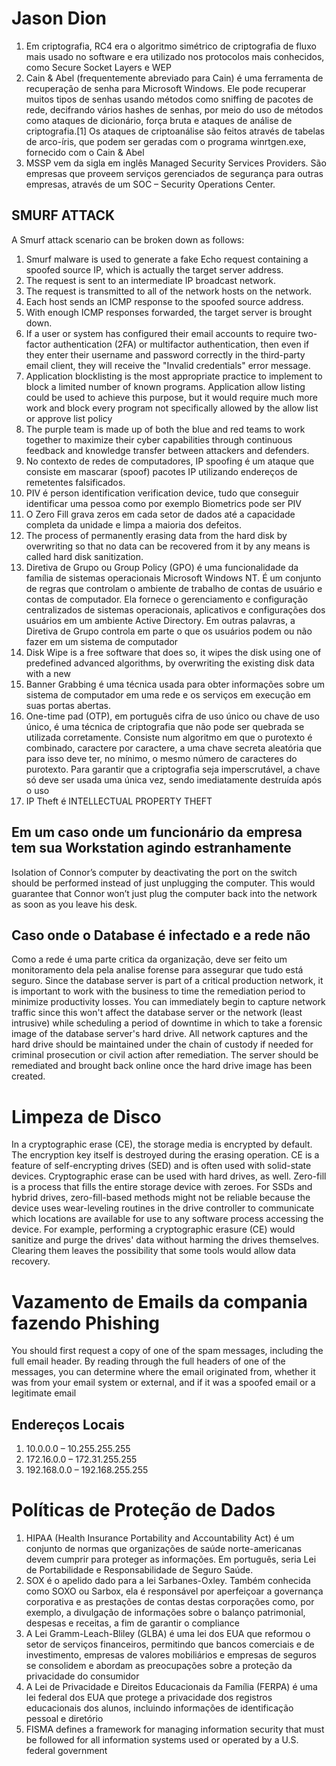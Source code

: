 # Jason Dion

1. Em criptografia, RC4 era o algoritmo simétrico de criptografia de fluxo mais usado no software e era utilizado nos protocolos mais conhecidos, como Secure Socket Layers e WEP
2. Cain & Abel (frequentemente abreviado para Cain) é uma ferramenta de recuperação de senha para Microsoft Windows. Ele pode recuperar muitos tipos de senhas usando métodos como sniffing de pacotes de rede, decifrando vários hashes de senhas, por meio do uso de métodos como ataques de dicionário, força bruta e ataques de análise de criptografia.[1] Os ataques de criptoanálise são feitos através de tabelas de arco-íris, que podem ser geradas com o programa winrtgen.exe, fornecido com o Cain & Abel
3. MSSP vem da sigla em inglês Managed Security Services Providers. São empresas que proveem serviços gerenciados de segurança para outras empresas, através de um SOC – Security Operations Center. 

## SMURF ATTACK

A Smurf attack scenario can be broken down as follows:

1. Smurf malware is used to generate a fake Echo request containing a spoofed source IP, which is actually the target server address.
2. The request is sent to an intermediate IP broadcast network.
3. The request is transmitted to all of the network hosts on the network.
4. Each host sends an ICMP response to the spoofed source address.
5. With enough ICMP responses forwarded, the target server is brought down.
6. If a user or system has configured their email accounts to require two-factor authentication (2FA) or multifactor authentication, then even if they enter their username and password correctly in the third-party email client, they will receive the "Invalid credentials" error message.
7. Application blocklisting is the most appropriate practice to implement to block a limited number of known programs. Application allow listing could be used to achieve this purpose, but it would require much more work and block every program not specifically allowed by the allow list or approve list policy
8. The purple team is made up of both the blue and red teams to work together to maximize their cyber capabilities through continuous feedback and knowledge transfer between attackers and defenders.
9. No contexto de redes de computadores, IP spoofing é um ataque que consiste em mascarar (spoof) pacotes IP utilizando endereços de remetentes falsificados.
10. PIV é person identification verification device, tudo que conseguir identificar uma pessoa como por exemplo Biometrics pode ser PIV
11. O Zero Fill grava zeros em cada setor de dados até a capacidade completa da unidade e limpa a maioria dos defeitos.
12. The process of permanently erasing data from the hard disk by overwriting so that no data can be recovered from it by any means is called hard disk sanitization.
13. Diretiva de Grupo ou Group Policy (GPO) é uma funcionalidade da família de sistemas operacionais Microsoft Windows NT. É um conjunto de regras que controlam o ambiente de trabalho de contas de usuário e contas de computador. Ela fornece o gerenciamento e configuração centralizados de sistemas operacionais, aplicativos e configurações dos usuários em um ambiente Active Directory. Em outras palavras, a Diretiva de Grupo controla em parte o que os usuários podem ou não fazer em um sistema de computador
14. Disk Wipe is a free software that does so, it wipes the disk using one of predefined advanced algorithms, by overwriting the existing disk data with a new
15. Banner Grabbing é uma técnica usada para obter informações sobre um sistema de computador em uma rede e os serviços em execução em suas portas abertas.
16. One-time pad (OTP), em português cifra de uso único ou chave de uso único, é uma técnica de criptografia que não pode ser quebrada se utilizada corretamente. Consiste num algoritmo em que o purotexto é combinado, caractere por caractere, a uma chave secreta aleatória que para isso deve ter, no mínimo, o mesmo número de caracteres do purotexto. Para garantir que a criptografia seja imperscrutável, a chave só deve ser usada uma única vez, sendo imediatamente destruída após o uso
17. IP Theft é INTELLECTUAL PROPERTY THEFT

## Em um caso onde um funcionário da empresa tem sua Workstation agindo estranhamente

Isolation of Connor’s computer by deactivating the port on the switch should be performed instead of just unplugging the computer. This would guarantee that Connor won’t just plug the computer back into the network as soon as you leave his desk.

## Caso onde o Database é infectado e a rede não

Como a rede é uma parte critica da organização, deve ser feito um monitoramento dela pela analise forense para assegurar que tudo está seguro. Since the database server is part of a critical production network, it is important to work with the business to time the remediation period to minimize productivity losses. You can immediately begin to capture network traffic since this won't affect the database server or the network (least intrusive) while scheduling a period of downtime in which to take a forensic image of the database server's hard drive. All network captures and the hard drive should be maintained under the chain of custody if needed for criminal prosecution or civil action after remediation. The server should be remediated and brought back online once the hard drive image has been created.

# Limpeza de Disco

In a cryptographic erase (CE), the storage media is encrypted by default. The encryption key itself is destroyed during the erasing operation. CE is a feature of self-encrypting drives (SED) and is often used with solid-state devices. Cryptographic erase can be used with hard drives, as well. Zero-fill is a process that fills the entire storage device with zeroes. For SSDs and hybrid drives, zero-fill-based methods might not be reliable because the device uses wear-leveling routines in the drive controller to communicate which locations are available for use to any software process accessing the device. For example, performing a cryptographic erasure (CE) would sanitize and purge the drives' data without harming the drives themselves. Clearing them leaves the possibility that some tools would allow data recovery.

# Vazamento de Emails da compania fazendo Phishing

 You should first request a copy of one of the spam messages, including the full email header. By reading through the full headers of one of the messages, you can determine where the email originated from, whether it was from your email system or external, and if it was a spoofed email or a legitimate email

## Endereços Locais

1. 10.0.0.0 – 10.255.255.255
2. 172.16.0.0 – 172.31.255.255
3. 192.168.0.0 – 192.168.255.255	

# Políticas de Proteção de Dados

1. HIPAA (Health Insurance Portability and Accountability Act) é um conjunto de normas que organizações de saúde norte-americanas devem cumprir para proteger as informações. Em português, seria Lei de Portabilidade e Responsabilidade de Seguro Saúde.
2. SOX é o apelido dado para a lei Sarbanes-Oxley. Também conhecida como SOXO ou Sarbox, ela é responsável por aperfeiçoar a governança corporativa e as prestações de contas destas corporações como, por exemplo, a divulgação de informações sobre o balanço patrimonial, despesas e receitas, a fim de garantir o compliance
3. A Lei Gramm-Leach-Bliley (GLBA) é uma lei dos EUA que reformou o setor de serviços financeiros, permitindo que bancos comerciais e de investimento, empresas de valores mobiliários e empresas de seguros se consolidem e abordam as preocupações sobre a proteção da privacidade do consumidor
4. A Lei de Privacidade e Direitos Educacionais da Família (FERPA) é uma lei federal dos EUA que protege a privacidade dos registros educacionais dos alunos, incluindo informações de identificação pessoal e diretório
5. FISMA defines a framework for managing information security that must be followed for all information systems used or operated by a U.S. federal government